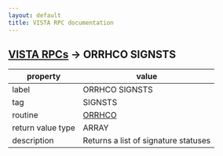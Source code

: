 ```yaml
---
layout: default
title: VISTA RPC documentation
---
```




## [VISTA RPCs](TableOfContent.md) &#8594; ORRHCO SIGNSTS 

 property | value 
--- | --- 
 label | ORRHCO SIGNSTS
 tag | SIGNSTS
 routine | [ORRHCO](http://code.osehra.org/dox/Routine_ORRHCO_source.html)
 return value type | ARRAY
 description | Returns a list of signature statuses